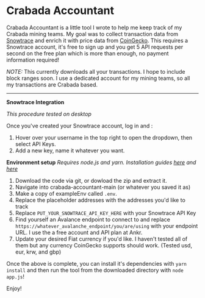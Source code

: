 # Crabada Accountant
Crabada Accountant is a little tool I wrote to help me keep track of my Crabada mining teams. My goal was to collect transaction data from [Snowtrace](https://snowtrace.io) and enrich it with price data from [CoinGecko](https://coingecko.com). This requires a Snowtrace account, it's free to sign up and you get 5 API requests per second on the free plan which is more than enough, no payment information required! 


*NOTE:* This currently downloads all your transactions. I hope to include block ranges soon. I use a dedicated account for my mining teams, so all my transactions are Crabada based. 

****


**Snowtrace Integration**

*This procedure tested on desktop*

Once you've created your Snowtrace account, log in and :
1. Hover over your username in the top right to open the dropdown, then select API Keys. 
2. Add a new key, name it whatever you want. 

**Environment setup**
*Requires node.js and yarn. Installation guides [here](https://nodejs.dev/learn/how-to-install-nodejs) and [here](https://classic.yarnpkg.com/en/docs/install)*
1. Download the code via git, or dowload the zip and extract it. 
2. Navigate into crabada-accountant-main (or whatever you saved it as) 
3. Make a copy of exampleEnv called `.env`.
4. Replace the placeholder addresses with the addresses you'd like to track
5. Replace `PUT_YOUR_SNOWTRACE_API_KEY_HERE` with your Snowtrace API Key
6. Find yourself an Avalance endpoint to connect to and replace `https://whatever_avalanche_endpoint/you/are/using` with your endpoint URL. I use the a free account and API plan at Ankr. 
7. Update your desired Fiat currency if you'd like. I haven't tested all of them but any currency CoinGecko supports should work. (Tested usd, eur, krw, and gbp) 

Once the above is complete, you can install it's dependencies with `yarn install` and then run the tool from the downloaded directory with `node app.js`!

Enjoy! 